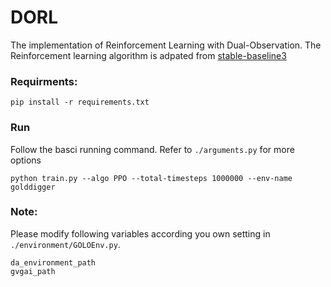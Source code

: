 # DORL
The implementation of Reinforcement Learning with Dual-Observation.
The Reinforcement learning algorithm is adpated from [stable-baseline3](https://github.com/DLR-RM/stable-baselines3)

### Requirments:

```
pip install -r requirements.txt
```
### Run
Follow the basci running command. Refer to `./arguments.py` for more options
```
python train.py --algo PPO --total-timesteps 1000000 --env-name golddigger
```


### Note:
Please modify following variables according you own setting in `./environment/GOLOEnv.py`.
```
da_environment_path 
gvgai_path 
```
